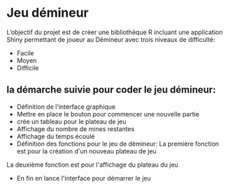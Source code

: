 # Jeu démineur
L’objectif du projet est de créer une bibliothèque R incluant une application Shiny permettant de joueur au Démineur avec trois niveaux de difficulté: 
- Facile 
- Moyen 
- Difficile 
## la démarche suivie pour coder le jeu démineur:
- Définition de l'interface graphique
- Mettre en place le bouton pour commencer une nouvelle partie
- crée un tableau pour le plateau de jeu
- Affichage du nombre de mines restantes
- Affichage du temps écoulé
- Définition des fonctions pour le jeu de démineur:
La première fonction est pour la création d'un nouveau plateau de jeu

La deuxième fonction est pour l'affichage du plateau du jeu 
- En fin en lance l'interface pour démarrer le jeu 
